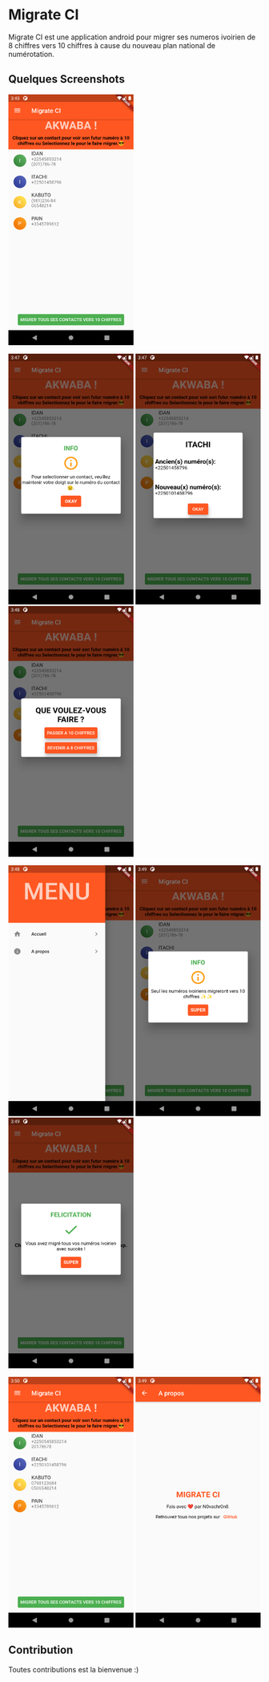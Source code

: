 # Migrate CI

Migrate CI est une application android pour migrer ses numeros ivoirien de 8 chiffres vers 10 chiffres à cause du nouveau plan national de numérotation.

## Quelques Screenshots

<img src="./screenshots/S1.png"  width="250" height="500" />   

<img src="./screenshots/S2.png"  width="250" height="500" /> <img src="./screenshots/S3.png"  width="250" height="500" />  <img src="./screenshots/S4.png"  width="250" height="500" />

<img src="./screenshots/S5.png"  width="250" height="500" />  <img src="./screenshots/S6.png"  width="250" height="500" />    <img src="./screenshots/S7.png"  width="250" height="500" />  

<img src="./screenshots/S8.png"  width="250" height="500" />  <img src="./screenshots/S9.png"  width="250" height="500" />


## Contribution 

Toutes contributions est la bienvenue :)
